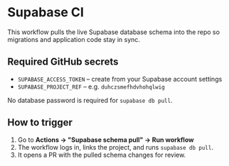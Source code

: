 # Supabase CI

This workflow pulls the live Supabase database schema into the repo so migrations and application code stay in sync.

## Required GitHub secrets
- `SUPABASE_ACCESS_TOKEN` – create from your Supabase account settings
- `SUPABASE_PROJECT_REF` – e.g. `duhczsmefhdvhohqlwig`

No database password is required for `supabase db pull`.

## How to trigger
1. Go to **Actions → "Supabase schema pull" → Run workflow**
2. The workflow logs in, links the project, and runs `supabase db pull`.
3. It opens a PR with the pulled schema changes for review.
